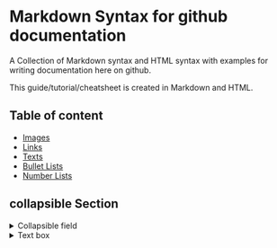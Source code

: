 <a name="top"></a>
# Markdown Syntax for github documentation
A Collection of Markdown syntax and HTML syntax with examples for writing documentation here on github.

This guide/tutorial/cheatsheet is created in Markdown and HTML.

## Table of content

* [Images](/Image/README.md#top)
* [Links](/Link.md#top)
* [Texts](/Text.md#top)
* [Bullet Lists](/BulletList.md#top)
* [Number Lists](/NumberList.md#top)

## collapsible Section
<details><summary>Collapsible field</summary>
HTML syntax
```
<details><summary>Collapsible field</summary>
Text inside goes here
</details>
```
###### Example
<details><summary>Collapsible field</summary>
Text inside goes here
</details>
</details>

<details><summary>Text box</summary>
Using tables to create boxed text
Markdown syntax
```
| Boxed text |
|:-:|

||
|:-:|
| Boxed text |
||
```
###### Example
| Boxed text |
|:-:|

||
|:-:|
| Boxed text |
||

</details>


<details><summary>Quotes</summary>
Markdown syntax
```
> quote
>> more quote
```
###### Example
> quote
>> more quote
</details>


<details><summary>Typography</summary>
Markdown syntax  
```**This text is _extremely_ important**```  
###### Example  
**This text is _extremely_ important**  
Markdown syntax  
```_This text is **extremely** important_```  
###### Example  
_This text is **extremely** important_  
Markdown syntax  
```
~~Strike this text~~
```
###### Example
~~Strike this text~~

</details>

<details><summary>Abbreviation</summary>
Markdown syntax  
```
[Abbr](\# "Abbreviation")  
[HTML](\# "Hypertext Markup Language")  
```
###### Example
[Abbr](\# "Abbreviation")  
[HTML](\# "Hypertext Markup Language")  

</details>

<details><summary>Code blocks with syntax identifyer</summary>
```csharp
public void Method(string argh[])
{
  ComeOn();
  bool temp = true;
  string text = "";
  if(temp){
    return text = "Hello";
  }
  
}
```
</details>
